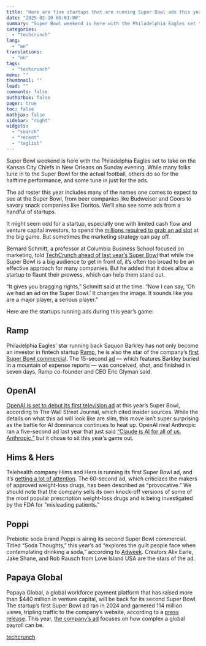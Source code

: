 ```yaml
---
title: "Here are five startups that are running Super Bowl ads this year"
date: "2025-02-10 00:01:08"
summary: "Super Bowl weekend is here with the Philadelphia Eagles set to take on the Kansas City Chiefs in New Orleans on Sunday evening. While many folks tune in to the Super Bowl for the actual football, others do so for the halftime performance, and some tune in just for the..."
categories:
  - "techcrunch"
lang:
  - "en"
translations:
  - "en"
tags:
  - "techcrunch"
menu: ""
thumbnail: ""
lead: ""
comments: false
authorbox: false
pager: true
toc: false
mathjax: false
sidebar: "right"
widgets:
  - "search"
  - "recent"
  - "taglist"
---
```


Super Bowl weekend is here with the Philadelphia Eagles set to take on the Kansas City Chiefs in New Orleans on Sunday evening. While many folks tune in to the Super Bowl for the actual football, others do so for the halftime performance, and some tune in just for the ads.

The ad roster this year includes many of the names one comes to expect to see at the Super Bowl, from beer companies like Budweiser and Coors to savory snack companies like Doritos. We’ll also see some ads from a handful of startups.

It might seem odd for a startup, especially one with limited cash flow and venture capital investors, to spend the [millions required to grab an ad slot](https://www.wdsu.com/article/super-bowl-ad-sales-record/63607071) at the big game. But sometimes the marketing strategy can pay off.

Bernard Schmitt, a professor at Columbia Business School focused on marketing, told [TechCrunch ahead of last year’s Super Bowl](https://techcrunch.com/2024/02/09/why-a-b2b-startup-is-placing-a-bet-on-a-7-million-super-bowl-ad/) that while the Super Bowl is a big audience to get in front of, it’s often too broad to be an effective approach for many companies. But he added that it does allow a startup to flaunt their prowess, which can help them stand out.

“It gives you bragging rights,” Schmitt said at the time. “Now I can say, ‘Oh we had an ad on the Super Bowl.’ It changes the image. It sounds like you are a major player, a serious player.”

Here are the startups running ads during this year’s game:

Ramp
----

Philadelphia Eagles’ star running back Saquon Barkley has not only become an investor in fintech startup [Ramp](https://techcrunch.com/2024/04/17/ramp-raises-another-150-million-co-led-by-khosla-founders-fund-at-a-7-65b-valuation/), he is also the star of the company’s [first Super Bowl commercial](https://techcrunch.com/2025/02/06/fintech-ramp-lands-eagles-saquon-barkley-as-investor-and-super-bowl-commercial-star/). The 15-second [ad](https://www.youtube.com/watch?v=p1Tgsy7D0Jg) — which features Barkley buried in a mountain of expense reports — was conceived, shot, and finished in seven days, Ramp co-founder and CEO Eric Glyman said.

OpenAI
------

[OpenAI is set to debut its first television ad](https://www.wsj.com/tech/ai/openai-set-to-make-super-bowl-ad-debut-8fa1aff5) at this year’s Super Bowl, according to The Wall Street Journal, which cited insider sources. While the details on what this ad will look like are slim, this move isn’t super surprising as the battle for AI dominance continues to heat up. OpenAI rival Anthropic ran a five-second ad last year that just said [“Claude is AI for all of us. Anthropic,”](https://www.forbes.com/sites/martineparis/2025/02/06/chatgpt-to-debut-super-bowl-ad-google-edits-ai-watch-42-top-spots/) but it chose to sit this year’s game out.

Hims & Hers
-----------

Telehealth company Hims and Hers is running its first Super Bowl ad, and it’s [getting a lot of attention](https://www.investors.com/news/technology/hims-stock-hims-hers-super-bowl-ad/). The 60-second ad, which criticizes the makers of approved weight-loss drugs, has been described as “provocative.” We should note that the company sells its own knock-off versions of some of the most popular prescription weight-loss drugs and is being investigated by the FDA for “misleading patients.”

Poppi
-----

Prebiotic soda brand Poppi is airing its second Super Bowl commercial. Titled “Soda Thoughts,” this year’s ad “explores the guilt people face when contemplating drinking a soda,” according to [Adweek](https://www.adweek.com/commerce/poppi-super-bowl-59-ad-creators/). Creators Alix Earle, Jake Shane, and Rob Rausch from Love Island USA are the stars of the ad.

Papaya Global
-------------

Papaya Global, a global workforce payment platform that has raised more than $440 million in venture capital, will be back for its second Super Bowl. The startup’s first Super Bowl ad ran in 2024 and garnered 114 million views, tripling traffic to the company’s website, according to a [press release](https://www.prnewswire.com/news-releases/fintech-unicorn-papaya-global-reimagines-the-future-of-workforce-payments-with-super-bowl-ad-302359775.html). This year, [the company’s ad](https://www.prnewswire.com/news-releases/fintech-unicorn-papaya-global-reimagines-the-future-of-workforce-payments-with-super-bowl-ad-302359775.html) focuses on how complex a global payroll can be.

[techcrunch](https://techcrunch.com/2025/02/09/here-are-five-startups-that-are-running-super-bowl-ads-this-year/)
